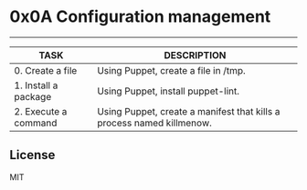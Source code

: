 # 0x0A Configuration management
---
|TASK| DESCRIPTION|
|--|--|
|0. Create a file|Using Puppet, create a file in /tmp.|
|1. Install a package|Using Puppet, install puppet-lint.|
|2. Execute a command |Using Puppet, create a manifest that kills a process named killmenow.|


License
----

MIT
